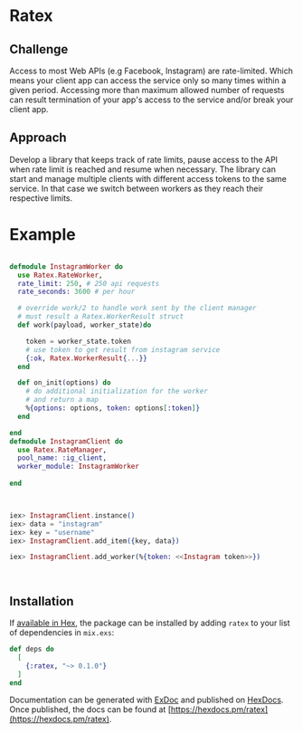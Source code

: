 # Ratex

## Challenge
Access to most Web APIs (e.g Facebook, Instagram) are rate-limited. Which means your client app can access the service only so many times within a given period. Accessing more than maximum allowed number of requests can result termination of your app's access to the service and/or break your client app.

## Approach
Develop a library that keeps track of rate limits, pause access to the API when rate limit is reached and resume when necessary.
The library can start and manage multiple clients with different access tokens to the same service. In that case we switch between workers as they reach their respective limits.



# Example

```elixir

defmodule InstagramWorker do
  use Ratex.RateWorker,
  rate_limit: 250, # 250 api requests
  rate_seconds: 3600 # per hour

  # override work/2 to handle work sent by the client manager
  # must result a Ratex.WorkerResult struct
  def work(payload, worker_state)do

    token = worker_state.token
    # use token to get result from instagram service
    {:ok, Ratex.WorkerResult{...}}
  end

  def on_init(options) do
    # do additional initialization for the worker
    # and return a map
    %{options: options, token: options[:token]}
  end

end
defmodule InstagramClient do
  use Ratex.RateManager,
  pool_name: :ig_client,
  worker_module: InstagramWorker
  
end



iex> InstagramClient.instance()
iex> data = "instagram"
iex> key = "username"
iex> InstagramClient.add_item({key, data})

iex> InstagramClient.add_worker(%{token: <<Instagram token>>})




```

## Installation

If [available in Hex](https://hex.pm/docs/publish), the package can be installed
by adding `ratex` to your list of dependencies in `mix.exs`:

```elixir
def deps do
  [
    {:ratex, "~> 0.1.0"}
  ]
end
```

Documentation can be generated with [ExDoc](https://github.com/elixir-lang/ex_doc)
and published on [HexDocs](https://hexdocs.pm). Once published, the docs can
be found at [https://hexdocs.pm/ratex](https://hexdocs.pm/ratex).

